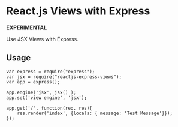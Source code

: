 # React.js Views with Express
**EXPERIMENTAL**

Use JSX Views with Express.

## Usage
```
var express = require("express");
var jsx = require("reactjs-express-views");
var app = express();

app.engine('jsx', jsx() );
app.set('view engine', 'jsx');

app.get('/', function(req, res){
	res.render('index', {locals: { message: 'Test Message'}});
});
```
